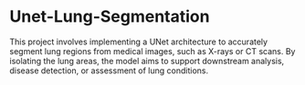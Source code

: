 # Unet-Lung-Segmentation
This project involves implementing a UNet architecture to accurately segment lung regions from medical images, such as X-rays or CT scans. By isolating the lung areas, the model aims to support downstream analysis, disease detection, or assessment of lung conditions. 
